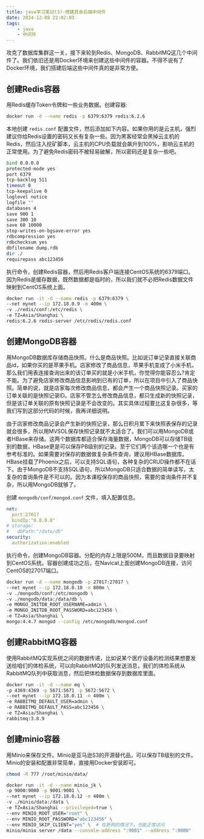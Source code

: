 ```yaml
---
title: java学习笔记(3)-搭建其余后端中间件
date: 2024-12-08 22:02:03
tags: 
    - java
    - 中间件
---
```


攻克了数据库集群这一关，接下来轮到Redis、MongoDB、RabbitMQ这几个中间件了。我们依旧还是用Docker环境来创建这些中间件的容器。不得不说有了Docker环境，我们搭建后端这些中间件真的是非常方便。

## 创建Redis容器

用Redis缓存Token令牌和一些业务数据。创建容器:

```bash
docker run -d --name redis -p 6379:6379 redis:6.2.6
```

本地创建 `redis.conf` 配置文件，然后添加如下内容。如果你用的是云主机，强烈建议你给Redis设置的密码又长有复杂一些。因为黑客经常会黑掉云主机的Redis，然后注入挖矿脚本，云主机的CPU负载就会飙升到100%，影响云主机的正常使用。为了避免Redis密码不被轻易破解，所以密码还是复杂一些吧。

```bash
bind 0.0.0.0
protected-mode yes
port 6379
tcp-backlog 511
timeout 0
tcp-keepalive 0
loglevel notice
logfile ""
databases 4
save 900 1
save 300 10
save 60 10000
stop-writes-on-bgsave-error yes
rdbcompression yes
rdbchecksum yes
dbfilename dump.rdb
dir ./
requirepass abc123456
```

执行命令，创建Redis容器，然后用Redis客户端连接CentOS系统的6379端口。因为Redis是缓存数据，既然数据都是临时的，所以我们就不必把Redis数据文件映射到CentOS系统上面。

```bash
docker run -it -d --name redis -p 6379:6379 \
--net mynet --ip 172.18.0.9 -m 400m \
-v ./redis/conf:/etc/redis \
-e TZ=Asia/Shanghai \
redis:6.2.6 redis-server /etc/redis/redis.conf
```

## 创建MongoDB容器

用MongoDB数据库存储商品快照。什么是商品快照。比如说订单记录直接关联商品id，如果你买的是苹果手机。店家修改了商品信息，苹果手机变成了小米手机，那么我们用表连接查询出来的该订单买的就是小米手机，你觉得你能容忍么?肯定不能。为了避免店家修改商品信息影响到已有的订单，所以在项目中引入了商品快照。简单的说，就是店家每次修改商品信息，都会产生一个商品快照记录。买家的订单关联的是快照记录ID。店家不管怎么修改商品信息，都只生成新的快照记录，但是该订单关联的原有快照记录是不会改变的。其实具体过程要比这复杂很多，等我们写到这部分代码的时候，我再详细说明。

由于店家修改商品记录会产生新的快照记录，那么日积月累下来快照表保存的记录就会很多，所以用MVSOL保存快照记录就不太适合了。我们可以用MongoDB或者HBase来存储。这两个数据库都适合保存海量数据，MongoDB可以存储TB级别的数据，HBase更是可以保存PB级别的记录。至于它们两个该选哪一个也是有参考标准的。如果需要对保存的数据做复杂条件查询，建议用HBase数据库。HBase挂载了Phoenix之后，可以支持SQL语句，各种复杂的CRUD操作都不在话下。由于MongoDB不支持SQL语句，所以MongoDB只适合数据的简单读写，太复杂的查询条件是不可以的。因为本课程保存的商品快照，需要的查询条件并不复杂，所以用MongoDB就够了。

创建 `mongodb/conf/mongod.conf` 文件，填入配置信息。

```yaml
net:
  port:27017
  bindIp:"0.0.0.0"
# storage:
#   dbPath:"/data/db"
security:
  authorization:enabled
```

执行命令，创建MongoDB容器。分配的内存上限是500M，而且数据目录要映射到CentOS系统。容器创建成功之后，在Navicat上面创建MongoDB连接，访问CentOS的27017端口。

```bash
docker run -d --name mongodb -p 27017:27017 \
--net mynet --ip 172.18.0.10 -m 800m \
-v ./mongodb/conf:/etc/mongodb \
-v ./mongodb/data:/data/db \
-e MONGO_INITDB_ROOT_USERNAME=admin \
-e MONGO_INITDB_ROOT_PASSWORD=abc123456 \
-e TZ=Asia/Shanghai \
mongo:4.4.7 mongod --config /etc/mongodb/mongod.conf
```

## 创建RabbitMQ容器

使用RabbitMQ实现系统之间的数据传递，比如说某个医疗设备的检测结果想要发送给咱们的体检系统，可以向RabbitMQ的队列发送消息，我们的体检系统从RabbitMQ队列中获取消息，然后把体检数据保存到数据库里面。

```bash
docker run -it -d --name mq \
-p 4369:4369 -p 5671:5671 -p 5672:5672 \
--net mynet --ip 172.18.0.11 -m 400m \
-e RABBITMQ_DEFAULT_USER=admin \
-e RABBITMQ_DEFAULT_PASS=abc123456 \
-e TZ=Asia/Shanghai \
rabbitmq:3.8.9
```

## 创建minio容器

用Minio来保存文件。Minio是亚马逊S3的开源替代品，可以保存TB级别的文件。Minio的安装和配置非常简单，直接用Docker安装即可。

```bash
chmod -R 777 /root/minio/data/
```

```bash
docker run -it -d --name minio_jk \
-p 9000:9000 -p 9001:9001 \
--net mynet --ip 172.18.0.12 -m 400m \
-v ./minio/data:/data \
-e TZ=Asia/Shanghai --privileged=true \
--env MINIO_ROOT_USER="root" \
--env MINIO_ROOT_PASSWORD="abc123456" \
--env MINIO_SKIP_CLIENT="yes" \  # 在断网的情况下，也能正常访问
minio/minio server /data --console-address ":9001" --address ":9000"
```
